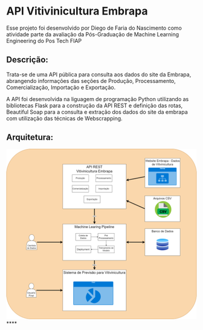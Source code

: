 # API Vitivinicultura Embrapa 

Esse projeto foi desenvolvido por Diego de Faria do Nascimento como atividade parte da avaliação da Pós-Graduação de Machine Learning Engineering do Pos Tech FIAP

## Descrição: 

Trata-se de uma API pública para consulta aos dados do site da Embrapa, abrangendo informações das seções de Produção, Processamento, Comercialização, Importação e Exportação.

A API foi desenvolvida na liguagem de programação Python utilizando as bibliotecas Flask para a construção da API REST e definição das rotas, Beautiful Soap para a consulta e extração dos dados do site da embrapa com utilização das técnicas de Webscrapping.




## Arquitetura:

![Imagem com a Arquitetura do projeto.](https://github.com/dfnascimento/API_Vitivinicultura_Embrapa/blob/main/arquitetura.png)****

